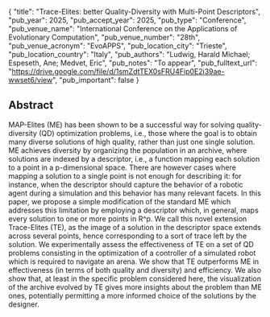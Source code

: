 {
  "title": "Trace-Elites: better Quality-Diversity with Multi-Point Descriptors",
  "pub_year": 2025,
  "pub_accept_year": 2025,
  "pub_type": "Conference",
  "pub_venue_name": "International Conference on the Applications of Evolutionary Computation",
  "pub_venue_number": "28th",
  "pub_venue_acronym": "EvoAPPS",
  "pub_location_city": "Trieste",
  "pub_location_country": "Italy",
  "pub_authors": "Ludwig, Harald Michael; Espeseth, Ane; Medvet, Eric",
  "pub_notes": "To appear",
  "pub_fulltext_url": "https://drive.google.com/file/d/1smZdtTEX0sFRU4Fip0E2i39ae-wwset6/view",
  "pub_important": false
}

## Abstract
MAP-Elites (ME) has been shown to be a successful way for solving quality-diversity (QD) optimization problems, i.e., those where the goal is to obtain many diverse solutions of high quality, rather than just one single solution. ME achieves diversity by organizing the population in an archive, where solutions are indexed by a descriptor, i.e., a function mapping each solution to a point in a p-dimensional space. There are however cases where mapping a solution to a single point is not enough for describing it: for instance, when the descriptor should capture the behavior of a robotic agent during a simulation and this behavior has many relevant facets. In this paper, we propose a simple modification of the standard ME which addresses this limitation by employing a descriptor which, in general, maps every solution to one or more points in R^p. We call this novel extension Trace-Elites (TE), as the image of a solution in the descriptor space extends across several points, hence corresponding to a sort of trace left by the solution. We experimentally assess the effectiveness of TE on a set of QD problems consisting in the optimization of a controller of a simulated robot which is required to navigate an arena. We show that TE outperforms ME in effectiveness (in terms of both quality and diversity) and efficiency. We also show that, at least in the specific problem considered here, the visualization of the archive evolved by TE gives more insights about the problem than ME ones, potentially permitting a more informed choice of the solutions by the designer.

